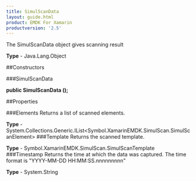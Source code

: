 ```yaml
---
title: SimulScanData
layout: guide.html
product: EMDK For Xamarin 
productversion: '2.5' 
---
```

The SimulScanData object gives scanning result

**Type** - Java.Lang.Object

##Constructors

###SimulScanData

**public SimulScanData ();**


        

##Properties

###Elements
Returns a list of scanned elements.

**Type** - System.Collections.Generic.IList<Symbol.XamarinEMDK.SimulScan.SimulScanElement>
###Template
Returns the scanned template.

**Type** - Symbol.XamarinEMDK.SimulScan.SimulScanTemplate
###Timestamp
Returns the time at which the data was captured. The time format is "YYYY-MM-DD HH:MM:SS.nnnnnnnnn"

**Type** - System.String

